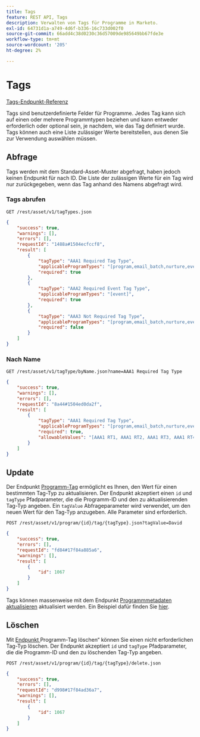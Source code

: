 ```yaml
---
title: Tags
feature: REST API, Tags
description: Verwalten von Tags für Programme in Marketo.
exl-id: 64731d1a-a749-4d6f-b336-16c733d002f0
source-git-commit: 66add4c38d0230c36d57009de985649bb67fde3e
workflow-type: tm+mt
source-wordcount: '205'
ht-degree: 2%

---
```


# Tags

[Tags-Endpunkt-Referenz](https://developer.adobe.com/marketo-apis/api/asset/#tag/Tags)

Tags sind benutzerdefinierte Felder für Programme. Jedes Tag kann sich auf einen oder mehrere Programmtypen beziehen und kann entweder erforderlich oder optional sein, je nachdem, wie das Tag definiert wurde. Tags können auch eine Liste zulässiger Werte bereitstellen, aus denen Sie zur Verwendung auswählen müssen.

## Abfrage

Tags werden mit dem Standard-Asset-Muster abgefragt, haben jedoch keinen Endpunkt für nach ID. Die Liste der zulässigen Werte für ein Tag wird nur zurückgegeben, wenn das Tag anhand des Namens abgefragt wird.

### Tags abrufen

```
GET /rest/asset/v1/tagTypes.json
```

```json
{
    "success": true,
    "warnings": [],
    "errors": [],
    "requestId": "1488a#1504ecfccf8",
    "result": [
        {
            "tagType": "AAA1 Required Tag Type",
            "applicableProgramTypes": "[program,email_batch,nurture,event,webinar]",
            "required": true
        },
        {
            "tagType": "AAA2 Required Event Tag Type",
            "applicableProgramTypes": "[event]",
            "required": true
        },
        {
            "tagType": "AAA3 Not Required Tag Type",
            "applicableProgramTypes": "[program,email_batch,nurture,event,webinar]",
            "required": false
        }
    ]
}
```

### Nach Name

```
GET /rest/asset/v1/tagType/byName.json?name=AAA1 Required Tag Type
```

```json
{
    "success": true,
    "warnings": [],
    "errors": [],
    "requestId": "8a44#1504ed0da2f",
    "result": [
        {
            "tagType": "AAA1 Required Tag Type",
            "applicableProgramTypes": "[program,email_batch,nurture,event,webinar]",
            "required": true,
            "allowableValues": "[AAA1 RT1, AAA1 RT2, AAA1 RT3, AAA1 RT4]"
        }
    ]
}
```

## Update

Der Endpunkt [Programm-Tag](https://developer.adobe.com/marketo-apis/api/asset/#tag/Programs/operation/updateProgramUsingPOST) ermöglicht es Ihnen, den Wert für einen bestimmten Tag-Typ zu aktualisieren. Der Endpunkt akzeptiert einen `id` und `tagType` Pfadparameter, die die Programm-ID und den zu aktualisierenden Tag-Typ angeben. Ein `tagValue` Abfrageparameter wird verwendet, um den neuen Wert für den Tag-Typ anzugeben. Alle Parameter sind erforderlich.

```
POST /rest/asset/v1/program/{id}/tag/{tagType}.json?tagValue=David
```

```json
{
    "success": true,
    "errors": [],
    "requestId": "fd84#17f84a885a6",
    "warnings": [],
    "result": [
        {
            "id": 1067
        }
    ]
}
```

Tags können massenweise mit dem Endpunkt [Programmmetadaten aktualisieren](https://developer.adobe.com/marketo-apis/api/asset/#tag/Programs/operation/updateProgramUsingPOST) aktualisiert werden. Ein Beispiel dafür finden Sie [hier](programs.md#update).

## Löschen

Mit [ Endpunkt ](https://developer.adobe.com/marketo-apis/api/asset/#tag/Programs/operation/deleteProgramUsingPOST)Programm-Tag löschen“ können Sie einen nicht erforderlichen Tag-Typ löschen. Der Endpunkt akzeptiert `id` und `tagType` Pfadparameter, die die Programm-ID und den zu löschenden Tag-Typ angeben.

```
POST /rest/asset/v1/program/{id}/tag/{tagType}/delete.json
```

```json
{
    "success": true,
    "errors": [],
    "requestId": "d998#17f84ad36a7",
    "warnings": [],
    "result": [
        {
            "id": 1067
        }
    ]
}
```
